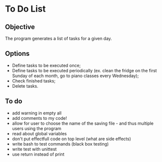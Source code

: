 # To Do List
## Objective
The program generates a list of tasks for a given day.
## Options
- Define tasks to be executed once;
- Define tasks to be executed periodically (ex. clean the fridge on the first Sunday of each month, go to piano classes every Wednesday);
- Check finished tasks;
- Delete tasks.
## To do
- add warning in empty all
- add comments to my code!
- allow for user to choose the name of the saving file - and thus multiple users using the program
- read about global variables
- don't put effectfull code on top level (what are side effects)
- write bash to test commands (black box testing)
- write test with unittest
- use return instead of print

